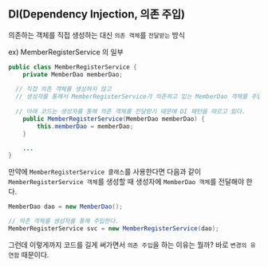 ## DI(Dependency Injection, 의존 주입) 

의존하는 객체를 직접 생성하는 대신 `의존 객체`를 `전달받는` 방식 

ex) MemberRegisterService 의 일부 
``` java
public class MemberRegisterService {
	private MemberDao memberDao;
  
  // 직접 의존 객체를 생성하지 않고 
  // 생성자를 통해서 MemberRegisterService가 의존하고 있는 MemberDao 객체를 주입 받는다. 
  
  // 아래 코드는 생성자를 통해 의존 객체를 전달받기 때문에 DI 패턴을 따르고 있다. 
	public MemberRegisterService(MemberDao memberDao) {
		this.memberDao = memberDao;
	}

	... 
}
```

만약에 `MemberRegisterService 클래스`를 사용한다면 다음과 같이 `MemberRegisterService 객체`를 생성할 때 생성자에 `MemberDao 객체`를 전달해야 한다. 
``` java
MemberDao dao = new MemberDao(); 

// 의존 객체를 생성자를 통해 주입한다. 
MemberRegisterService svc = new MemberRegisterService(dao); 
```

그런데 이렇게까지 코드를 길게 써가면서 `의존 주입`을 하는 이유는 뭘까? 바로 `변경의 유연함` 때문이다. 
